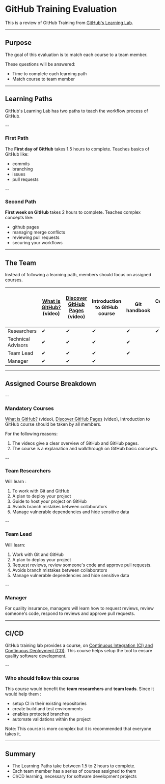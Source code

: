 # GitHub Training Evaluation

This is a review of GitHub Training from [GitHub's Learning Lab](https://lab.github.com/githubtraining/paths).

---

## Purpose

The goal of this evaluation is to match each course to a team member. 

These questions will be answered: 
  - Time to complete each learning path
  - Match course to team member

---

## Learning Paths

GitHub's Learning Lab has two paths to teach the workflow process of GitHub.

--

### First Path

The **First day of GitHub** takes 1.5 hours to complete. Teaches basics of GitHub like:
  - commits
  - branching
  - issues
  - pull requests

--

### Second Path

**First week on GitHub** takes 2 hours to complete. Teaches complex concepts like:
  - github pages
  - managing merge conflicts
  - reviewing pull requests 
  - securing your workflows

---

## The Team

Instead of following a learning path, members should focus on assigned courses.


|  | [What is GitHub?](https://www.youtube.com/watch?v=w3jLJU7DT5E&feature=youtu.be) (video) | [Discover GitHub Pages](https://www.youtube.com/watch?v=2MsN8gpT6jY&feature=youtu.be) (video) | Introduction to GitHub course | Git handbook | Communicating using Markdowns | Uploading your project to GitHub | GitHub Pages | Managing merge conflicts | Securing your workflows | Reviewing pull requests | [Continuous Integration (CI) and Continuous Deployment (CD)](https://lab.github.com/githubtraining/continuous-integration-with-travis-ci) |
|--------------------|-----------------------------------------------------------------------------------------|-----------------------------------------------------------------------------------------------|-------------------------------|--------------|-------------------------------|----------------------------------|--------------|--------------------------|-------------------------|-------------------------|-------------------------------------------------------------------------------------------------------------------------------------------|
| Researchers | ✔ | ✔ | ✔ | ✔ | ✔ | ✔ | ✔ | ✔ | ✔ |  | ✔ |
| Technical Advisors | ✔ | ✔ |  ✔ | ✔ |  | ✔ |  | ✔ | ✔ | ✔ | ✔ |
| Team Lead | ✔ | ✔ | ✔ | ✔ |  | ✔ |  | ✔ | ✔ | ✔ | ✔ |
| Manager | ✔ | ✔ | ✔ |  |  |  |  |  |  | ✔ | ✔ |
 
--- 
 
## Assigned Course Breakdown

--

### Mandatory Courses

[What is GitHub?](https://www.youtube.com/watch?v=w3jLJU7DT5E&feature=youtu.be) (video), [Discover GitHub Pages](https://www.youtube.com/watch?v=2MsN8gpT6jY&feature=youtu.be) (video), Introduction to GitHub course should be taken by all members. 


For the following reasons: 
  1. The videos give a clear overview of GitHub and GitHub pages. 
  2. The course is a explanation and walkthrough on GitHub basic concepts.

--
 
### Team Researchers

Will learn :  
  1. To work with Git and GitHub
  2. A plan to deploy your project
  3. Guide to host your project on GitHub 
  4. Avoids branch mistakes between collaborators
  5. Manage vulnerable dependencies and hide sensitive data

--

### Team Lead

Will learn: 
  1. Work with Git and GitHub
  2. A plan to deploy your project
  3. Request reviews, review someone's code and approve pull requests.
  4. Avoids branch mistakes between collaborators
  5. Manage vulnerable dependencies and hide sensitive data

--

### Manager

For quality insurance, managers will learn how to request reviews, review someone's code, respond to reviews and approve pull requests.

---

## CI/CD

GitHub training lab provides a course, on [Continuous Integration (CI) and Continuous Deployment (CD)](https://lab.github.com/githubtraining/continuous-integration-with-travis-ci).
This course helps setup the tool to ensure quality software development. 

--

### Who should follow this course
This course would benefit the **team researchers** and **team leads**. Since it would help them :
  - setup CI in their existing repositories
  - create build and test environments
  - enables protected branches
  - automate validations within the project

Note: This course is more complex but it is recommended that everyone takes it. 

---

## Summary
  - The Learning Paths take between 1.5 to 2 hours to complete.
  - Each team member has a series of courses assigned to them
  - CI/CD learning, necessary for software development projects
